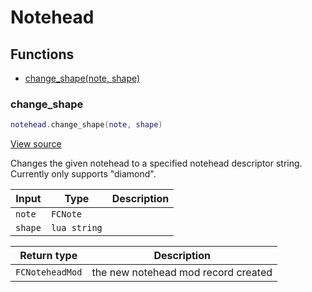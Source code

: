 # Notehead

## Functions

- [change_shape(note, shape)](#change_shape)

### change_shape

```lua
notehead.change_shape(note, shape)
```

[View source](https://github.com/finale-lua/lua-scripts/tree/master/src/library/notehead.lua#L35)

Changes the given notehead to a specified notehead descriptor string. Currently only supports "diamond".

| Input | Type | Description |
| ----- | ---- | ----------- |
| `note` | `FCNote` |  |
| `shape` | `lua string` |  |

| Return type | Description |
| ----------- | ----------- |
| `FCNoteheadMod` | the new notehead mod record created |
